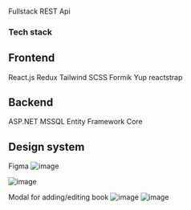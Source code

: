 ###
Fullstack REST Api

### Tech stack

## Frontend
React.js
Redux
Tailwind
SCSS
Formik
Yup
reactstrap

## Backend
ASP.NET
MSSQL
Entity Framework Core

## Design system
Figma
![image](https://user-images.githubusercontent.com/70579640/145084733-2c969b93-bf80-4c80-b87f-9644243b9395.png)


![image](https://user-images.githubusercontent.com/70579640/145084701-2a6c5c89-2a2e-43de-93ee-ad221abd763f.png)

Modal for adding/editing book
![image](https://user-images.githubusercontent.com/70579640/145084795-7e899030-8b5c-4dd5-8a15-993027a37ae2.png) ![image](https://user-images.githubusercontent.com/70579640/145084907-1ce1ba86-466b-4dbf-bf88-147830b11cc0.png)

